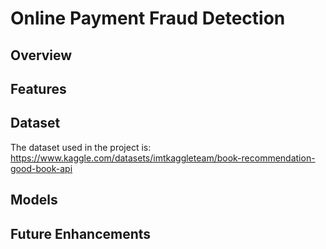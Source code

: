 # Online Payment Fraud Detection

## Overview

## Features

## Dataset
The dataset used in the project is: https://www.kaggle.com/datasets/imtkaggleteam/book-recommendation-good-book-api

## Models

## Future Enhancements
